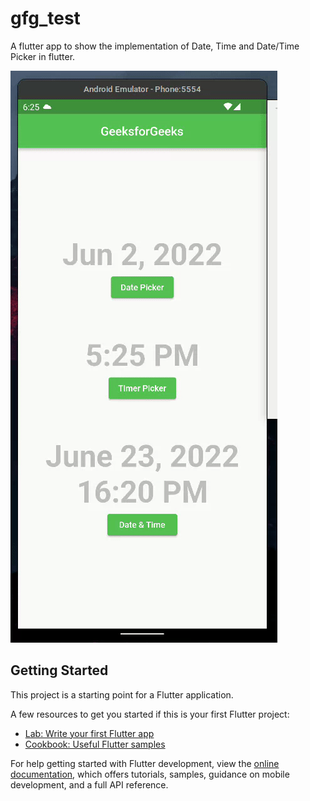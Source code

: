 # gfg_test

A flutter app to show the implementation of Date, Time and Date/Time Picker in flutter.

![Image](https://raw.githubusercontent.com/Ankitkj1999/gfg_date_time_picker/GFG/ezgif.com-gif-maker%20(2).gif)

## Getting Started

This project is a starting point for a Flutter application.

A few resources to get you started if this is your first Flutter project:

- [Lab: Write your first Flutter app](https://docs.flutter.dev/get-started/codelab)
- [Cookbook: Useful Flutter samples](https://docs.flutter.dev/cookbook)

For help getting started with Flutter development, view the
[online documentation](https://docs.flutter.dev/), which offers tutorials,
samples, guidance on mobile development, and a full API reference.
